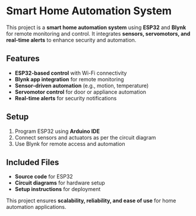 # Smart Home Automation System  

This project is a **smart home automation system** using **ESP32** and **Blynk** for remote monitoring and control. It integrates **sensors, servomotors, and real-time alerts** to enhance security and automation.  

## Features  
- **ESP32-based control** with Wi-Fi connectivity  
- **Blynk app integration** for remote monitoring  
- **Sensor-driven automation** (e.g., motion, temperature)  
- **Servomotor control** for door or appliance automation  
- **Real-time alerts** for security notifications  

## Setup  
1. Program ESP32 using **Arduino IDE**  
2. Connect sensors and actuators as per the circuit diagram  
3. Use Blynk for remote access and automation  

## Included Files  
- **Source code** for ESP32  
- **Circuit diagrams** for hardware setup  
- **Setup instructions** for deployment  

This project ensures **scalability, reliability, and ease of use** for home automation applications.
